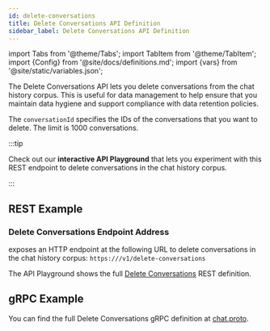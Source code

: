 ```yaml
---
id: delete-conversations
title: Delete Conversations API Definition
sidebar_label: Delete Conversations API Definition
---
```


import Tabs from '@theme/Tabs';
import TabItem from '@theme/TabItem';
import {Config} from '@site/docs/definitions.md';
import {vars} from '@site/static/variables.json';

The Delete Conversations API lets you delete conversations from the chat 
history corpus. This is useful for data management to help ensure that you 
maintain data hygiene and support compliance with data retention policies.

The `conversationId` specifies the IDs of the conversations that you want to  
delete. The limit is 1000 conversations.

:::tip

Check out our **interactive API Playground** that lets you experiment with this 
REST endpoint to delete conversations in the chat history corpus.

:::

## REST Example

### Delete Conversations Endpoint Address

<Config v="names.product"/> exposes an HTTP endpoint at the following URL
to delete conversations in the chat history corpus:
<code>https://<Config v="domains.rest.indexing"/>/v1/delete-conversations</code>

The API Playground shows the full [Delete Conversations](/docs/1.0/rest-api/delete-conversations) REST definition.

## gRPC Example

You can find the full Delete Conversations gRPC definition at [chat.proto](https://github.com/vectara/protos/blob/main/chat.proto).